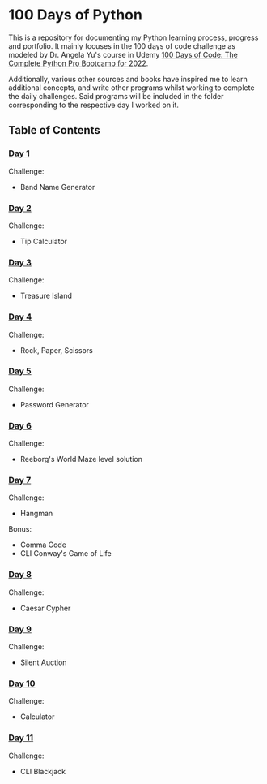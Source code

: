 # 100 Days of Python

This is a repository for documenting my Python learning process, progress and portfolio. It mainly focuses in the 100 days of code challenge as modeled by Dr. Angela Yu's course in Udemy [100 Days of Code: The Complete Python Pro Bootcamp for 2022](https://www.udemy.com/course/100-days-of-code/).

Additionally, various other sources and books have inspired me to learn additional concepts, and write other programs whilst working to complete the daily challenges. Said programs will be included in the folder corresponding to the respective day I worked on it.

## Table of Contents

### [Day 1](https://github.com/the-alek/days-of-python/tree/main/day-one)

Challenge:

- Band Name Generator

### [Day 2](https://github.com/the-alek/days-of-python/tree/main/day-two)

Challenge:

- Tip Calculator

### [Day 3](https://github.com/the-alek/days-of-python/tree/main/day-three)

Challenge:

- Treasure Island

### [Day 4](https://github.com/the-alek/days-of-python/tree/main/day-four)

Challenge:

- Rock, Paper, Scissors

### [Day 5](https://github.com/the-alek/days-of-python/tree/main/day-five)

Challenge:

- Password Generator

### [Day 6](https://github.com/the-alek/days-of-python/tree/main/day-six)

Challenge:

- Reeborg's World Maze level solution

### [Day 7](https://github.com/the-alek/days-of-python/tree/main/day-seven)

Challenge:

- Hangman

Bonus:

- Comma Code
- CLI Conway's Game of Life

### [Day 8](https://github.com/the-alek/days-of-python/tree/main/day-eight)

Challenge:

- Caesar Cypher

### [Day 9](https://github.com/the-alek/days-of-python/tree/main/day-nine)

Challenge:

- Silent Auction

### [Day 10](https://github.com/the-alek/days-of-python/tree/main/day-ten)

Challenge:

- Calculator

### [Day 11](https://github.com/the-alek/days-of-python/tree/main/day-eleven)

Challenge:

- CLI Blackjack
